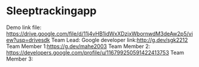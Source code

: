 # Sleeptrackingapp
Demo link file:
https://drive.google.com/file/d/11j4vHB1idWxXDzjxWbornwdM3deAw2p5/view?usp=drivesdk
Team Lead: Google developer link:http://g.dev/sgk2212
Team Member 1:https://g.dev/mahe2003
Team Member 2: https://developers.google.com/profile/u/116799250591422413753
Team Member 3: 

